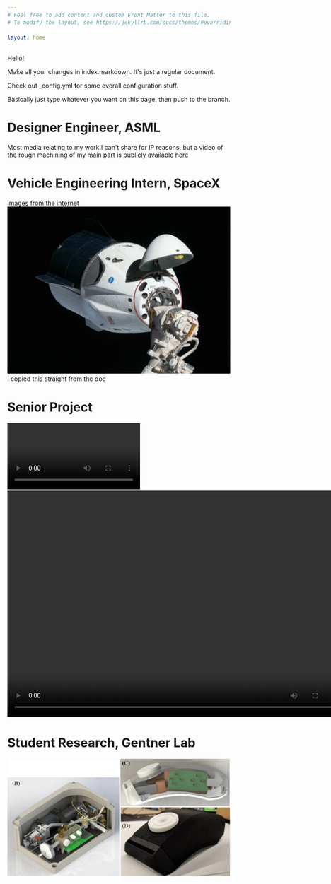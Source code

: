 ```yaml
---
# Feel free to add content and custom Front Matter to this file.
# To modify the layout, see https://jekyllrb.com/docs/themes/#overriding-theme-defaults

layout: home
---
```


Hello!

Make all your changes in index.markdown. It's just a regular document.

Check out _config.yml for some overall configuration stuff.

Basically just type whatever you want on this page, then push to the branch.

# Designer Engineer, ASML
Most media relating to my work I can't share for IP reasons, but a video of the rough machining of my main part is [publicly available here](https://www.youtube.com/watch?v=3UsKrDwd37k)

# Vehicle Engineering Intern, SpaceX
images from the internet
![Tux, the Linux mascot](/spacex.jpg)
i copied this straight from the doc

# Senior Project
![MC-Five](/MC-Five.mp4)
<video autoplay="autoplay" loop="loop" width="768" height="512">
  <source src="MC-Five.mp" type="video/mp4">
</video>
# Student Research, Gentner Lab
![Multipollutant sensor](/sensor.png)

